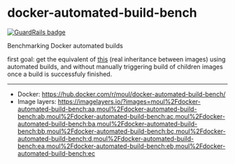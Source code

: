 # docker-automated-build-bench

[![GuardRails badge](https://badges.production.guardrails.io/moul/docker-automated-build-bench.svg)](https://www.guardrails.io)

Benchmarking Docker automated builds

first goal: get the equivalent of [this](https://imagelayers.io/?images=golang:1.4,golang:1.4-onbuild,golang:1.4-wheezy,golang:1.4-cross) (real inheritance between images) using automated builds, and without manually triggering build of children images once a build is successfuly finished.

---

* Docker: https://hub.docker.com/r/moul/docker-automated-build-bench/
* Image layers: https://imagelayers.io/?images=moul%2Fdocker-automated-build-bench:aa,moul%2Fdocker-automated-build-bench:ab,moul%2Fdocker-automated-build-bench:ac,moul%2Fdocker-automated-build-bench:ba,moul%2Fdocker-automated-build-bench:bb,moul%2Fdocker-automated-build-bench:bc,moul%2Fdocker-automated-build-bench:d,moul%2Fdocker-automated-build-bench:ea,moul%2Fdocker-automated-build-bench:eb,moul%2Fdocker-automated-build-bench:ec
